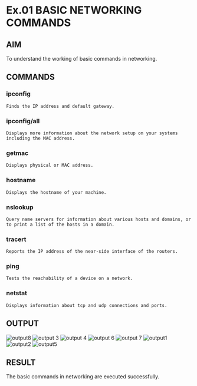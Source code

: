 # Ex.01 BASIC NETWORKING COMMANDS
## AIM
  To understand the working of basic commands in networking.

## COMMANDS
### ipconfig
    Finds the IP address and default gateway.
    
### ipconfig/all
    Displays more information about the network setup on your systems including the MAC address.

### getmac
    Displays physical or MAC address.

### hostname
    Displays the hostname of your machine.
    
### nslookup
    Query name servers for information about various hosts and domains, or to print a list of the hosts in a domain.
    
### tracert
    Reports the IP address of the near-side interface of the routers.

### ping
    Tests the reachability of a device on a network. 

### netstat
    Displays information about tcp and udp connections and ports.

## OUTPUT
![output8](https://user-images.githubusercontent.com/127816515/226955721-7b09bb5d-3142-4fa1-b306-0f01d2931d8f.png)
![output 3](https://user-images.githubusercontent.com/127816515/226955768-f46a2048-bda3-4e2b-b96b-7eb384e5de44.png)
![output 4](https://user-images.githubusercontent.com/127816515/226955773-d3370b2d-2bd3-47e4-9621-1b117f6ddf99.png)
![output 6](https://user-images.githubusercontent.com/127816515/226955791-49371998-92dc-4e3a-bc9d-39a2c8c2e864.png)
![output 7](https://user-images.githubusercontent.com/127816515/226955809-55819ec8-11f6-4444-8379-9d408c4c053a.png)
![output1](https://user-images.githubusercontent.com/127816515/226955821-161cc861-10e4-4c85-a135-8d833dc27503.png)
![output2](https://user-images.githubusercontent.com/127816515/226955831-4095e004-92d3-4289-b006-b50da37890b1.png)
![output5](https://user-images.githubusercontent.com/127816515/226955843-6899aa23-dba3-4404-abd1-4077b82f746c.png)


## RESULT
  The basic commands in networking are executed successfully.

